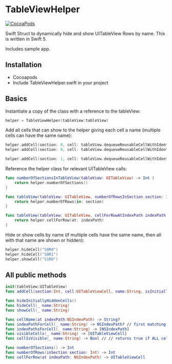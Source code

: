# TableViewHelper
[![CocoaPods](https://img.shields.io/cocoapods/v/TableViewHelper.svg)](https://cocoapods.org/)

Swift Struct to dynamically hide and show UITableView Rows by name. This is written in Swift 5.

Includes sample app.

## Installation ##
- Cocoapods
- Include TableViewHelper.swift in your project

## Basics ##
Instantiate a copy of the class with a reference to the tableView:
```swift
helper = TableViewHelper(tableView:tableView)
```

Add all cells that can show to the helper giving each cell a name (multiple cells can have the same name):
```swift
helper.addCell(section: 0, cell: tableView.dequeueReusableCellWithIdentifier("S0R0")! as UITableViewCell, name: "S0R0")
helper.addCell(section: 0, cell: tableView.dequeueReusableCellWithIdentifier("S0R1")! as UITableViewCell, name: "S0R1")

helper.addCell(section: 1, cell: tableView.dequeueReusableCellWithIdentifier("S1R0")! as UITableViewCell, name: "S1R0")
```

Reference the helper class for relevant UITableView calls:
```swift
func numberOfSectionsInTableView(tableView: UITableView) -> Int {
    return helper.numberOfSections()
}

func tableView(tableView: UITableView, numberOfRowsInSection section: Int) -> Int {
    return helper.numberOfRows(in: section)
}

func tableView(tableView: UITableView, cellForRowAtIndexPath indexPath: NSIndexPath) -> UITableViewCell {
    return helper.cellForRow(at: indexPath)
}
```

Hide or show cells by name (if multiple cells have the same name, then all with that name are shown or hidden):
```swift
helper.hideCell("S0R0")
helper.hideCell("S0R1")
helper.showCell("S1R0")
```

## All public methods ##
```swift
init(tableView:UITableView)
func addCell(section:Int, cell:UITableViewCell, name:String, isInitiallyHidden: Bool = false)

func hideInitiallyHiddenCells()
func hideCell(_ name:String)
func showCell(_ name:String)

func cellName(at indexPath:NSIndexPath) -> String?
func indexPathForCell(_ name:String) -> NSIndexPath? // first matching cell
func indexPathsForCell(_ name:String) -> [NSIndexPath]
func visibleCells(_ name:String) -> [UITableViewCell]
func cellIsVisible(_ name:String) -> Bool // // returns true if ALL cells with that name are visible

func numberOfSections() -> Int
func numberOfRows(inSection section: Int) -> Int
func cellForRow(at indexPath: NSIndexPath) -> UITableViewCell
```
